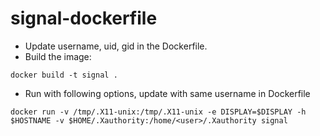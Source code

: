 # signal-dockerfile

- Update username, uid, gid in the Dockerfile.
- Build the image:
```
docker build -t signal .
```
- Run with following options, update <user> with same username in Dockerfile
```
docker run -v /tmp/.X11-unix:/tmp/.X11-unix -e DISPLAY=$DISPLAY -h $HOSTNAME -v $HOME/.Xauthority:/home/<user>/.Xauthority signal
```
